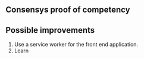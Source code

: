 ## Consensys proof of competency

## Possible improvements
1. Use a service worker for the front end application.
2. Learn  